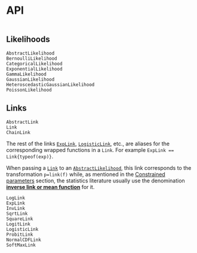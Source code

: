# API

```@index
```

## Likelihoods

```@docs
AbstractLikelihood
BernoulliLikelihood
CategoricalLikelihood
ExponentialLikelihood
GammaLikelihood
GaussianLikelihood
HeteroscedasticGaussianLikelihood
PoissonLikelihood
```

## Links

```@docs
AbstractLink
Link
ChainLink
```

The rest of the links [`ExpLink`](@ref), [`LogisticLink`](@ref), etc.,
are aliases for the corresponding wrapped functions in a `Link`.
For example `ExpLink == Link{typeof(exp)}`.

When passing a [`Link`](@ref) to an [`AbstractLikelihood`](@ref), this link 
corresponds to the transformation `p=link(f)` while, as mentioned in the
[Constrained parameters](@ref) section, the statistics literature usually use
 the denomination [**inverse link or mean function**](https://en.wikipedia.org/wiki/Generalized_linear_model#Link_function) for it.

```@docs
LogLink
ExpLink
InvLink
SqrtLink
SquareLink
LogitLink
LogisticLink
ProbitLink
NormalCDFLink
SoftMaxLink
```
